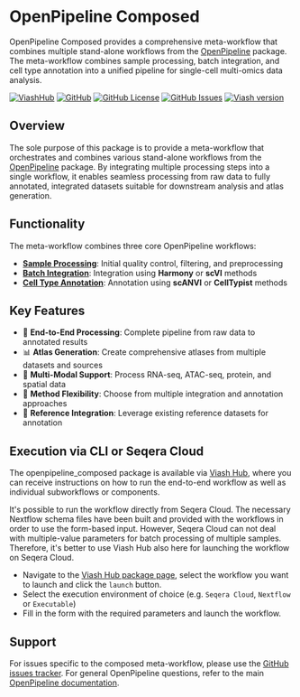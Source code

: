 # OpenPipeline Composed

OpenPipeline Composed provides a comprehensive meta-workflow that combines multiple stand-alone workflows from the [OpenPipeline](https://github.com/openpipelines-bio/openpipeline/) package. The meta-workflow combines sample processing, batch integration, and cell type annotation into a unified pipeline for single-cell multi-omics data analysis.

[![ViashHub](https://img.shields.io/badge/ViashHub-openpipeline_composed-7a4baa.svg)](https://www.viash-hub.com/packages/openpipeline_composed)
[![GitHub](https://img.shields.io/badge/GitHub-openpipelines--bio%2Fopenpipeline_composed-blue.svg)](https://github.com/openpipelines-bio/openpipeline_composed)
[![GitHub License](https://img.shields.io/github/license/openpipelines-bio/openpipeline_composed.svg)](https://github.com/openpipelines-bio/openpipeline_composed/blob/main/LICENSE)
[![GitHub Issues](https://img.shields.io/github/issues/openpipelines-bio/openpipeline_composed.svg)](https://github.com/openpipelines-bio/openpipeline_composed/issues)
[![Viash version](https://img.shields.io/badge/Viash-v0.9.4-blue.svg)](https://viash.io)

## Overview

The sole purpose of this package is to provide a meta-workflow that orchestrates and combines various stand-alone workflows from the [OpenPipeline](https://github.com/openpipelines-bio/openpipeline/) package. By integrating multiple processing steps into a single workflow, it enables seamless processing from raw data to fully annotated, integrated datasets suitable for downstream analysis and atlas generation.

## Functionality

The meta-workflow combines three core OpenPipeline workflows:
- [**Sample Processing**](https://www.viash-hub.com/packages/openpipeline/latest/components/workflows/multiomics/process_samples): Initial quality control, filtering, and preprocessing
- [**Batch Integration**](https://www.viash-hub.com/packages/openpipeline/latest/components?search=workflows%2Fintegration): Integration using **Harmony** or **scVI** methods
- [**Cell Type Annotation**](https://www.viash-hub.com/packages/openpipeline/latest/components?search=workflows%2Fannotation): Annotation using **scANVI** or **CellTypist** methods

## Key Features

- 🔄 **End-to-End Processing**: Complete pipeline from raw data to annotated results
- 📊 **Atlas Generation**: Create comprehensive atlases from multiple datasets and sources
- 🔬 **Multi-Modal Support**: Process RNA-seq, ATAC-seq, protein, and spatial data
- 🎯 **Method Flexibility**: Choose from multiple integration and annotation approaches
- 🧬 **Reference Integration**: Leverage existing reference datasets for annotation

## Execution via CLI or Seqera Cloud

The openpipeline_composed package is available via [Viash Hub](https://www.viash-hub.com/packages/openpipeline_composed/latest/), where you can receive instructions on how to run the end-to-end workflow as well as individual subworkflows or components.

It's possible to run the workflow directly from Seqera Cloud. The necessary Nextflow schema files have been built and provided with the workflows in order to use the form-based input. However, Seqera Cloud can not deal with multiple-value parameters for batch processing of multiple samples. Therefore, it's better to use Viash Hub also here for launching the workflow on Seqera Cloud.

* Navigate to the [Viash Hub package page](https://www.viash-hub.com/packages/openpipeline_composed/latest/), select the workflow you want to launch and click the `launch` button.
* Select the execution environment of choice (e.g. `Seqera Cloud`, `Nextflow` or `Executable`)
* Fill in the form with the required parameters and launch the workflow.

## Support

For issues specific to the composed meta-workflow, please use the [GitHub issues tracker](https://github.com/openpipelines-bio/openpipeline_composed/issues). For general OpenPipeline questions, refer to the main [OpenPipeline documentation](https://openpipelines.bio/).
